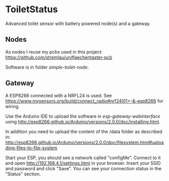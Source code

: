 # ToiletStatus
Advanced toilet sensor with battery powered node(s) and a gateway. 

## Nodes
As nodes I reuse my pcbs used in this project: https://github.com/stremlau/uniflaechentaster-pcb

Software is in folder *simple-toilet-node*.

## Gateway
A ESP8266 connected with a NRFL24 is used. See https://www.mysensors.org/build/connect_radio#nrf24l01+-&-esp8266 for wiring.

Use the Arduino IDE to upload the software in *esp-gateway-webinterface* using http://esp8266.github.io/Arduino/versions/2.0.0/doc/installing.html.

In addition you need to upload the content of the /data folder as described in:
http://esp8266.github.io/Arduino/versions/2.0.0/doc/filesystem.html#uploading-files-to-file-system

Start your ESP, you should see a network called "configMe". Connect to it and open http://192.168.4.1/settings.html in your browser. Insert your SSID and password and click "Save". You can see your connection status in the "Status" section.
